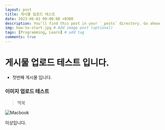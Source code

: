 ```yaml
---
layout: post
title: 게시물 업로드 테스트
date: 2023-06-02 00:00:00 +0300
description: You’ll find this post in your `_posts` directory. Go ahead and edit it and re-build the site to see your changes. # Add post description (optional)
img: how-to-start.jpg # Add image post (optional)
tags: [Programming, Learn] # add tag
comments: true
---
```

# 게시물 업로드 테스트 입니다.
* 첫번째 게시물 입니다.

### 이미지 업로드 테스트
> 맥북

![Macbook]({{site.baseurl}}/assets/img/workflow.jpg)

이상입니다.
